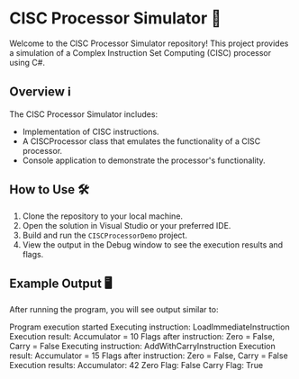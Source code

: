 ﻿# CISC Processor Simulator 🚀

Welcome to the CISC Processor Simulator repository! This project provides a simulation of a Complex Instruction Set Computing (CISC) processor using C#.

## Overview ℹ️

The CISC Processor Simulator includes:

- Implementation of CISC instructions.
- A CISCProcessor class that emulates the functionality of a CISC processor.
- Console application to demonstrate the processor's functionality.


## How to Use 🛠️

1. Clone the repository to your local machine.
2. Open the solution in Visual Studio or your preferred IDE.
3. Build and run the `CISCProcessorDemo` project.
4. View the output in the Debug window to see the execution results and flags.

## Example Output 🖥️

After running the program, you will see output similar to:

Program execution started
Executing instruction: LoadImmediateInstruction
Execution result: Accumulator = 10
Flags after instruction: Zero = False, Carry = False
Executing instruction: AddWithCarryInstruction
Execution result: Accumulator = 15
Flags after instruction: Zero = False, Carry = False
Execution results:
Accumulator: 42
Zero Flag: False
Carry Flag: True